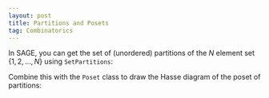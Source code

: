 ```yaml
---
layout: post
title: Partitions and Posets
tag: Combinatorics
---
```


In SAGE, you can get the set of (unordered) partitions of the $N$ element set $\{1,2,\dots,N\}$ using `SetPartitions`:

<div class="sage">
  <script type="text/x-sage">
N = 3
P = SetPartitions(N)
P
  </script>
</div>

Combine this with the `Poset` class to draw the Hasse diagram of the poset of partitions:

<div class="sage">
  <script type="text/x-sage">
def Partition_Poset(X):
    return Poset((SetPartitions(X),lambda q,p: q in p.refinements()))

def p_label(p):
    out = ""
    for block in p:
        for elm in block:
            out += str(elm)
        out += "|"
    return out[:-1]

Po = Partition_Poset(4)
Po.plot(element_labels = {x:p_label(x) for x in Po},vertex_size=500,vertex_shape=None)
  </script>
</div>
